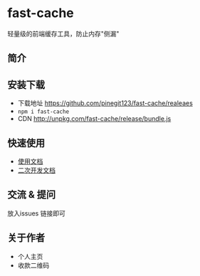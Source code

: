 # fast-cache
轻量级的前端缓存工具，防止内存"侧漏"



## 简介





## 安装下载

- 下载地址 https://github.com/pinegit123/fast-cache/realeaes
- `npm i fast-cache`
- CDN http://unpkg.com/fast-cache/release/bundle.js


## 快速使用

- [使用文档](./doc/use/README.md)
- [二次开发文档](./doc/dev/README.md)

## 交流 & 提问

放入issues 链接即可



## 关于作者

- 个人主页
- 收款二维码